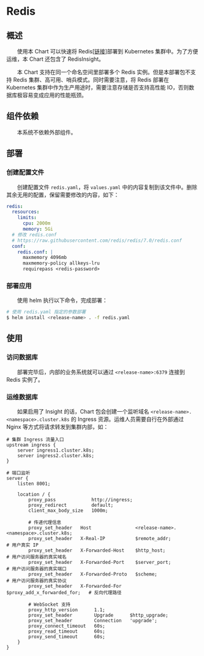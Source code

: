 # Redis
## 概述
&emsp;&emsp;使用本 Chart 可以快速将 Redis[[链接](https://central-x.com/studio/)]部署到 Kubernetes 集群中。为了方便运维，本 Chart 还包含了 RedisInsight。

&emsp;&emsp;本 Chart 支持在同一个命名空间里部署多个 Redis 实例。但是本部署包不支持 Redis 集群、高可用、哨兵模式。同时需要注意，将 Redis 部署在 Kubernetes 集群中作为生产用途时，需要注意存储是否支持高性能 IO，否则数据库极容易变成应用的性能瓶颈。

## 组件依赖
&emsp;&emsp;本系统不依赖外部组件。

## 部署
### 创建配置文件
&emsp;&emsp;创建配置文件 `redis.yaml`，将 `values.yaml` 中的内容复制到该文件中。删除其余无用的配置，保留需要修改的内容，如下：

```yaml
redis:
  resources:
    limits:
      cpu: 2000m
      memory: 5Gi
  # 修改 redis.conf
  # https://raw.githubusercontent.com/redis/redis/7.0/redis.conf
  conf:
    redis.conf: |
      maxmemory 4096mb
      maxmemory-policy allkeys-lru
      requirepass <redis-password>
```

### 部署应用
&emsp;&emsp;使用 helm 执行以下命令，完成部署：

```bash
# 使用 redis.yaml 指定的参数部署
$ helm install <release-name> . -f redis.yaml
```

## 使用
### 访问数据库
&emsp;&emsp;部署完毕后，内部的业务系统就可以通过 `<release-name>:6379` 连接到 Redis 实例了。

### 运维数据库
&emsp;&emsp;如果启用了 Insight 的话，Chart 包会创建一个监听域名 `<release-name>.<namespace>.cluster.k8s` 的 Ingress 资源。运维人员需要自行在外部通过 Nginx 等方式将请求转发到集群内部，如：

```nginx
# 集群 Ingress 流量入口
upstream ingress {
    server ingress1.cluster.k8s;
    server ingress2.cluster.k8s;
}

# 端口监听
server {
    listen 8001;

    location / {
        proxy_pass             http://ingress;
        proxy_redirect         default;
        client_max_body_size   1000m;

        # 传递代理信息
        proxy_set_header   Host                <release-name>.<namespace>.cluster.k8s;
        proxy_set_header   X-Real-IP           $remote_addr;                 # 用户真实 IP
        proxy_set_header   X-Forwarded-Host    $http_host;                   # 用户访问服务器的真实域名
        proxy_set_header   X-Forwarded-Port    $server_port;                 # 用户访问服务器的真实端口
        proxy_set_header   X-Forwarded-Proto   $scheme;                      # 用户访问服务器的真实协议
        proxy_set_header   X-Forwarded-For     $proxy_add_x_forwarded_for;   # 反向代理路径

        # WebSocket 支持
        proxy_http_version      1.1;
        proxy_set_header        Upgrade      $http_upgrade;
        proxy_set_header        Connection   'upgrade';
        proxy_connect_timeout   60s;
        proxy_read_timeout      60s;
        proxy_send_timeout      60s;
    }
}
```
